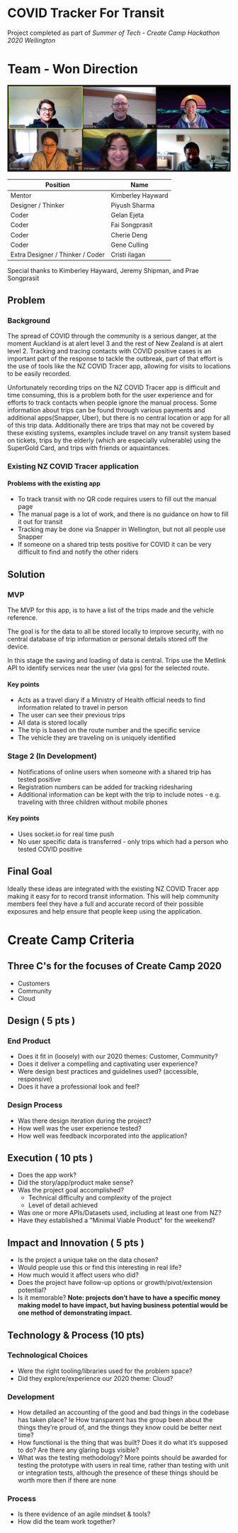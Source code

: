 # COVID Tracker For Transit
Project completed as part of *Summer of Tech - Create Camp Hackathon 2020 Wellington*

# Team - Won Direction

![covidtrackerfortransit on GitHub](docs/Team-Picture.png)

| Position                          | Name              |
| --------------------------------- | ----------------- |
| Mentor                            | Kimberley Hayward |
| Designer / Thinker                | Piyush Sharma     |
| Coder                             | Gelan Ejeta       |
| Coder                             | Fai Songprasit    |
| Coder                             | Cherie Deng       |
| Coder                             | Gene Culling      |
| Extra  Designer / Thinker / Coder | Cristi ilagan     |

Special thanks to Kimberley Hayward, Jeremy Shipman, and Prae Songprasit

## Problem
### Background
The spread of COVID through the community is a serious danger, at the moment Auckland is at alert level 3 and the rest of New Zealand is at alert level 2. Tracking and tracing contacts with COVID positive cases is an important part of the response to tackle the outbreak, part of that effort is the use of tools like the NZ COVID Tracer app, allowing for visits to locations to be easily recorded. 

Unfortunately recording trips on the NZ COVID Tracer app is difficult and time consuming, this is a problem both for the user experience and for efforts to track contacts when people ignore the manual process. Some information about trips can be found through various payments and additional apps(Snapper, Uber), but there is no central location or app for all of this trip data. Additionally there are trips that may not be covered by these existing systems, examples include travel on any transit system based on tickets, trips by the elderly (which are especially vulnerable) using the SuperGold Card, and trips with friends or aquaintances.

### Existing NZ COVID Tracer application
<!-- ![covid tracker manual entry page](docs/CovidTracer-ManualEntryPage.png) -->
#### Problems with the existing app
+ To track transit with no QR code requires users to fill out the manual page
+ The manual page is a lot of work, and there is no guidance on how to fill it out for transit
+ Tracking may be done via Snapper in Wellington, but not all people use Snapper
+ If someone on a shared trip tests positive for COVID it can be very difficult to find and notify the other riders

## Solution
### MVP
The MVP for this app, is to have a list of the trips made and the vehicle reference.

The goal is for the data to all be stored locally to improve security, with no central database of trip information or personal details stored off the device.

In this stage the saving and loading of data is central. Trips use the Metlink API to identify services near the user (via gps) for the selected route.

#### Key points
+ Acts as a travel diary if a Ministry of Health official needs to find information related to travel in person
+ The user can see their previous trips
+ All data is stored locally
+ The trip is based on the route number and the specific service
+ The vehicle they are traveling on is uniquely identified


### Stage 2 (In Development)
+ Notifications of online users when someone with a shared trip has tested positive
+ Registration numbers can be added for tracking ridesharing
+ Additional information can be kept with the trip to include notes - e.g. traveling with three children without mobile phones

#### Key points
+ Uses socket.io for real time push
+ No user specific data is transferred - only trips which had a person who tested COVID positive


## Final Goal
Ideally these ideas are integrated with the existing NZ COVID Tracer app making it easy for to record transit information. This will help community members feel they have a full and accurate record of their possible exposures and help ensure that people keep using the application.


# Create Camp Criteria

## Three C's for the focuses of Create Camp 2020
+ Customers
+ Community
+ Cloud

## Design ( 5 pts )
### End Product
+	Does it fit in (loosely) with our 2020 themes: Customer, Community?
+	Does it deliver a compelling and captivating user experience? 
+	Were design best practices and guidelines used? (accessible, responsive)
+	Does it have a professional look and feel?
### Design Process
+	Was there design iteration during the project?
+	How well was the user experience tested?
+	How well was feedback incorporated into the application?

## Execution ( 10 pts )
+	Does the app work?
+	Did the story/app/product make sense?
+	Was the project goal accomplished?
    +	Technical difficulty and complexity of the project
    +	Level of detail achieved
+	Was one or more APIs/Datasets used, including at least one from NZ?
+	Have they established a "Minimal Viable Product" for the weekend?

## Impact and Innovation ( 5 pts )
+	Is the project a unique take on the data chosen?
+	Would people use this or find this interesting in real life?
+	How much would it affect users who did?
+	Does the project have follow-up options or growth/pivot/extension potential?
+	Is it memorable? 
**Note: projects don’t have to have a specific money making model to have impact, but having business potential would be one method of demonstrating impact.**


## Technology & Process (10 pts)
### Technological Choices
+	Were the right tooling/libraries used for the problem space?
+	Did they explore/experience our 2020 theme: Cloud?
### Development
+	How detailed an accounting of the good and bad things in the codebase has taken place? Ie How transparent has the group been about the things they’re proud of, and the things they know could be better next time?
+	How functional is the thing that was built? Does it do what it’s supposed to do? Are there any glaring bugs visible?
+	What was the testing methodology? More points should be awarded for testing the prototype with users in real time, rather than testing with unit or integration tests, although the presence of these things should be worth more then if there are none
### Process
+	Is there evidence of an agile mindset & tools?
+	How did the team work together?
